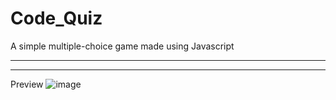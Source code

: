 # Code_Quiz
A simple multiple-choice game made using Javascript

------------------------------------------------------------------------------------------------------------------

------------------------------------------------------------------------------------------------------------------







Preview
![image](https://user-images.githubusercontent.com/67348654/110060698-ef7dd900-7d2b-11eb-89b1-a7e27bb69a03.png)

